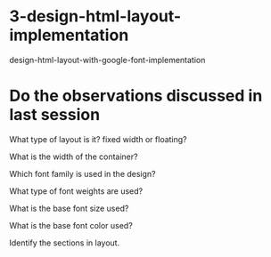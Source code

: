 # 3-design-html-layout-implementation
design-html-layout-with-google-font-implementation


# Do the observations discussed in last session
What type of layout is it? fixed width or floating?

What is the width of the container?

Which font family is used in the design?

What type of font weights are used?

What is the base font size used?

What is the base font color used?

Identify the sections in layout.





